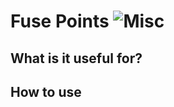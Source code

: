 # Fuse Points ![Misc](https://img.shields.io/badge/Misc-0a0a0a)

## What is it useful for?


## How to use
